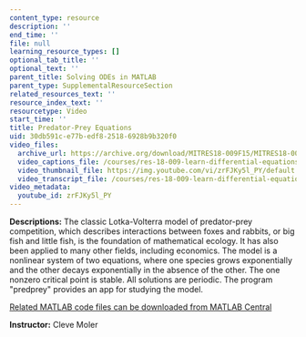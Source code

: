 ```yaml
---
content_type: resource
description: ''
end_time: ''
file: null
learning_resource_types: []
optional_tab_title: ''
optional_text: ''
parent_title: Solving ODEs in MATLAB
parent_type: SupplementalResourceSection
related_resources_text: ''
resource_index_text: ''
resourcetype: Video
start_time: ''
title: Predator-Prey Equations
uid: 30db591c-e77b-edf8-2518-6928b9b320f0
video_files:
  archive_url: https://archive.org/download/MITRES18-009F15/MITRES18-009F15_odes_11_300k.mp4
  video_captions_file: /courses/res-18-009-learn-differential-equations-up-close-with-gilbert-strang-and-cleve-moler-fall-2015/4e984ab6fa4c53679e17d7e71e8ddcfe_zrFJKy5l_PY.vtt
  video_thumbnail_file: https://img.youtube.com/vi/zrFJKy5l_PY/default.jpg
  video_transcript_file: /courses/res-18-009-learn-differential-equations-up-close-with-gilbert-strang-and-cleve-moler-fall-2015/45894e43bf911cb78a425116802740c0_zrFJKy5l_PY.pdf
video_metadata:
  youtube_id: zrFJKy5l_PY
---
```


**Descriptions:** The classic Lotka-Volterra model of predator-prey competition, which describes interactions between foxes and rabbits, or big fish and little fish, is the foundation of mathematical ecology. It has also been applied to many other fields, including economics. The model is a nonlinear system of two equations, where one species grows exponentially and the other decays exponentially in the absence of the other. The one nonzero critical point is stable. All solutions are periodic. The program "predprey" provides an app for studying the model.

[Related MATLAB code files can be downloaded from MATLAB Central](http://www.mathworks.com/matlabcentral/fileexchange/54611)

**Instructor:** Cleve Moler